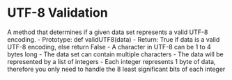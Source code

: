 # UTF-8 Validation
A method that determines if a given data set represents a valid UTF-8 encoding.
    - Prototype: def validUTF8(data)
    - Return: True if data is a valid UTF-8 encoding, else return False
    - A character in UTF-8 can be 1 to 4 bytes long
    - The data set can contain multiple characters
    - The data will be represented by a list of integers
    - Each integer represents 1 byte of data, therefore you only need to handle the 8 least significant bits of each integer
